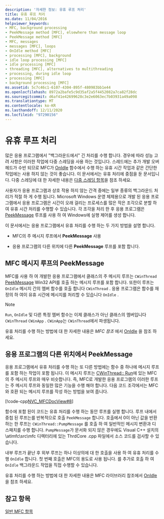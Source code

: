 ```yaml
---
description: '자세한 정보: 유휴 루프 처리'
title: 유휴 루프 처리
ms.date: 11/04/2016
helpviewer_keywords:
- MFC, background processing
- PeekMessage method [MFC], elsewhere than message loop
- PeekMessage method [MFC]
- MFC, messages
- messages [MFC], loops
- OnIdle method [MFC]
- processing [MFC], background
- idle loop processing [MFC]
- idle processing [MFC]
- threading [MFC], alternatives to multithreading
- processing, during idle loop
- processing [MFC]
- background processing [MFC]
ms.assetid: 5c7c46c1-6107-4304-895f-480983bb1e44
ms.openlocfilehash: 8972a2bafe5c9d35af2a5f4452082a7ca82f28dc
ms.sourcegitcommit: d6af41e42699628c3e2e6063ec7b03931a49a098
ms.translationtype: MT
ms.contentlocale: ko-KR
ms.lasthandoff: 12/11/2020
ms.locfileid: "97290156"
---
```

# <a name="idle-loop-processing"></a>유휴 루프 처리

많은 응용 프로그램에서 "백그라운드에서" 긴 처리를 수행 합니다. 경우에 따라 성능 고려 사항은 이러한 작업에 다중 스레딩을 사용 하는 것입니다. 스레드에는 추가 개발 오버 헤드가 수반 되므로 MFC가 [OnIdle](reference/cwinthread-class.md#onidle) 함수에서 수행 하는 유휴 시간 작업과 같은 간단한 작업에는 사용 하지 않는 것이 좋습니다. 이 문서에서는 유휴 처리에 중점을 둔 문서입니다. 다중 스레딩에 대 한 자세한 내용은 [다중 스레딩 항목](../parallel/multithreading-support-for-older-code-visual-cpp.md)을 참조 하세요.

사용자가 응용 프로그램과 상호 작용 하지 않는 간격 중에는 일부 종류의 백그라운드 처리가 적절 하 게 수행 됩니다. Microsoft Windows 운영 체제용으로 개발 된 응용 프로그램에서 응용 프로그램은 시간이 오래 걸리는 프로세스를 많은 작은 조각으로 분할 하 여 유휴 시간 처리를 수행할 수 있습니다. 각 조각을 처리 한 후 응용 프로그램은 [PeekMessage](/windows/win32/api/winuser/nf-winuser-peekmessagew) 루프를 사용 하 여 Windows에 실행 제어를 생성 합니다.

이 문서에서는 응용 프로그램에서 유휴 처리를 수행 하는 두 가지 방법을 설명 합니다.

- MFC의 주 메시지 루프에서 **PeekMessage** 사용

- 응용 프로그램의 다른 위치에 다른 **PeekMessage** 루프를 포함 합니다.

## <a name="peekmessage-in-the-mfc-message-loop"></a><a name="_core_peekmessage_in_the_mfc_message_loop"></a> MFC 메시지 루프의 PeekMessage

MFC를 사용 하 여 개발한 응용 프로그램에서 클래스의 주 메시지 루프는 `CWinThread` [PeekMessage](/windows/win32/api/winuser/nf-winuser-peekmessagew) Win32 API를 호출 하는 메시지 루프를 포함 합니다. 또한이 루프는 `OnIdle` 메시지 간의 멤버 함수를 호출 합니다 `CWinThread` . 응용 프로그램은 함수를 재정의 하 여이 유휴 시간에 메시지를 처리할 수 있습니다 `OnIdle` .

> [!NOTE]
> `Run`, `OnIdle` 및 다른 특정 멤버 함수는 이제 클래스가 아닌 클래스의 멤버입니다 `CWinThread` `CWinApp` . `CWinApp`는 `CWinThread`에서 파생됩니다.

유휴 처리를 수행 하는 방법에 대 한 자세한 내용은 *MFC 참조* 에서 [OnIdle](reference/cwinthread-class.md#onidle) 을 참조 하세요.

## <a name="peekmessage-elsewhere-in-your-application"></a><a name="_core_peekmessage_elsewhere_in_your_application"></a> 응용 프로그램의 다른 위치에서 PeekMessage

응용 프로그램에서 유휴 처리를 수행 하는 또 다른 방법에는 함수 중 하나에 메시지 루프를 포함 하는 작업이 포함 됩니다. 이 메시지 루프는 [CWinThread:: Run](reference/cwinthread-class.md#run)에 있는 MFC의 주 메시지 루프와 매우 비슷합니다. 즉, MFC로 개발한 응용 프로그램의 이러한 루프는 주 메시지 루프와 동일한 많은 기능을 수행 해야 합니다. 다음 코드 조각에서는 MFC와 호환 되는 메시지 루프를 작성 하는 방법을 보여 줍니다.

[!code-cpp[NVC_MFCDocView#8](codesnippet/cpp/idle-loop-processing_1.cpp)]

함수에 포함 된이 코드는 유휴 처리를 수행 하는 동안 루프를 실행 합니다. 루프 내에서 중첩 된 루프는를 반복적으로 호출 `PeekMessage` 합니다. 호출에서 0이 아닌 값을 반환 하는 한 루프는 `CWinThread::PumpMessage` 를 호출 하 여 일반적인 메시지 변환과 디스패치를 수행 합니다. `PumpMessage`가 문서화 되지 않은 경우에도 Visual C++ 설치의 \atlmfc\src\mfc 디렉터리에 있는 ThrdCore .cpp 파일에서 소스 코드를 검사할 수 있습니다.

내부 루프가 끝난 후 외부 루프는 하나 이상의에 대 한 호출을 사용 하 여 유휴 처리를 수행 `OnIdle` 합니다. 첫 번째 호출은 MFC의 용도로 사용 됩니다. 를 추가로 호출 하 여 `OnIdle` 백그라운드 작업을 직접 수행할 수 있습니다.

유휴 처리를 수행 하는 방법에 대 한 자세한 내용은 MFC 라이브러리 참조에서 [OnIdle](reference/cwinthread-class.md#onidle) 을 참조 하세요.

## <a name="see-also"></a>참고 항목

[일반 MFC 항목](general-mfc-topics.md)
